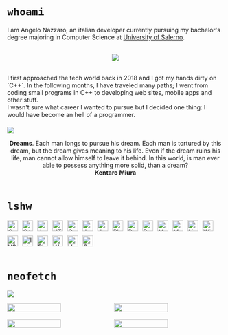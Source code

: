 # `whoami`
I am Angelo Nazzaro, an italian developer currently pursuing my bachelor's degree majoring in Computer Science at [University of Salerno](https://www.unisa.it/). <br><br>
<div align="center">
  <img src="https://github-stats-alpha.vercel.app/api?username=sl1mSha4dey&cc=1A1B26&tc=5FB3A8&ic=B893ED&bc=0000">
</div>
<br>

<p>I first approached the tech world back in 2018 and I got my hands dirty on `C++`. In the following months, I have traveled many paths; I went from coding small programs in C++ to developing web sites, mobile apps and other stuff. <br> 
I wasn't sure what career I wanted to pursue but I decided one thing: I would have become an hell of a programmer.</p>
 
<div style="margin: 20px"></div>


![](https://c4.wallpaperflare.com/wallpaper/12/827/723/kentaro-miura-berserk-guts-wallpaper-preview.jpg)


<div style="text-align: center">
 <b>Dreams</b>. Each man longs to pursue his dream. Each man is tortured by this dream, but the dream gives meaning to his life. Even if the dream ruins his life, man cannot allow himself to leave it behind. In this world, is man ever able to possess anything more solid, than a dream? <br>
 <b>Kentaro Miura</b>
</div>

<br>

# `lshw`




<div style="display: flex; flex-wrap: wrap; gap: 10px">
  <img alt="C" src="https://img.shields.io/badge/C-14354C?style=for-the-badge&logo=c&logoColor=white" height="25px"/>
  <img alt="C++" src="https://img.shields.io/badge/C++-14354C?style=for-the-badge&logo=cplusplus&logoColor=white" height="25px"/>
  <img alt="Java" src="https://img.shields.io/badge/-java-000000?style=for-the-badge&logo=java" height="25px"/>

  <img alt="HTML5" src="https://img.shields.io/badge/HTML5-E34F26?style=for-the-badge&logo=html5&logoColor=white" height="25px"/>
  <img alt="Css3" src="https://img.shields.io/badge/CSS3-1572B6?style=for-the-badge&logo=css3&logoColor=white" height="25px"/>
  <img alt="Javascript" src="https://img.shields.io/badge/JavaScript-323330?style=for-the-badge&logo=javascript&logoColor=F7DF1E"  height="25px"/>
  <img alt="Jquery" src="https://img.shields.io/badge/jquery-%230769AD.svg?style=for-the-badge&logo=jquery&logoColor=white" height="25px"/>

  <img alt="Php" src="https://img.shields.io/badge/Php-323330?style=for-the-badge&logo=php&logoColor=F7DF1E%22" height="25px"/>
  <img alt="PhpMyAdmin" src="https://img.shields.io/badge/PhpMyAdmin-323330?style=for-the-badge&logo=phpmyadmin&logoColor=F7DF1E%22" height="25px"/>
  <img alt="Bootstrap" src="https://img.shields.io/badge/Bootstrap-563D7C?style=for-the-badge&logo=bootstrap&logoColor=white" height="25px"/>

  <img alt="MySQL" src="https://img.shields.io/badge/-MySQL-black?style=flat-square&logo=mysql" height="25px"/>
  <img alt="MySQLWorkbench" src="https://img.shields.io/badge/MySQLWorkBench-white?style=for-the-badge&logo=mysql&logoColor=white%22" height="25px" />

  <img alt="Linux" src="https://img.shields.io/badge/-Linux-FCC624?logo=Linux&style=for-the-badge&logoColor=black" height="25px"/>
  <img alt="Windows" src="https://img.shields.io/badge/-Windows-white?logo=Windows&style=for-the-badge&logoColor=00A4EF" height="25px"/>
  <img alt="VS Code" src="https://img.shields.io/badge/-VS%20Code-007ACC?style=for-the-badge&logo=visual-studio-code" height="25px"/>
  <img alt="IntellJ" src="https://img.shields.io/badge/-IntelliJ%20IDEA-black?style=for-the-badge&logo=jetbrains" height="25px"/>
  <img alt="PhpStorm" src="https://img.shields.io/badge/PhpStorm-purple?style=for-the-badge&logo=jetbrains" height="25px"/>
  <img alt="WHM" src="https://img.shields.io/badge/WHM-white?style=for-the-badge&logo=cpanel" height="25px" />
  <img alt="Virtual Box" src="https://img.shields.io/badge/Virtual%20Box-blue?style=for-the-badge&logo=virtualbox" height="25px" />
  <img alt="Code Igniter" src="https://img.shields.io/badge/CodeIgniter-white?style=for-the-badge&logo=codeigniter" height="25px"/>
</div>
<br>

# `neofetch`
![](http://github-profile-summary-cards.vercel.app/api/cards/profile-details?username=sl1mSha4dey&theme=tokyonight) 
 

<div style="display: flex; width: 99%; overflow: hidden">
  <img src="http://github-profile-summary-cards.vercel.app/api/cards/repos-per-language?username=sl1mSha4dey&theme=tokyonight" style="width: 50%">

  <img src="http://github-profile-summary-cards.vercel.app/api/cards/most-commit-language?username=sl1mSha4dey&theme=tokyonight" style="width: 50%">
</div>
 
<br>

 <div style="display: flex; width: 99%; overflow: hidden">
  <img src="http://github-profile-summary-cards.vercel.app/api/cards/stats?username=sl1mSha4dey&theme=tokyonight" style="width: 50%">

  <img src="http://github-profile-summary-cards.vercel.app/api/cards/productive-time?username=sl1mSha4dey&theme=tokyonight&utcOffset=8" style="width: 50%">
</div>